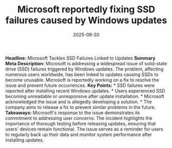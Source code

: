 ﻿---
title: Microsoft reportedly fixing SSD failures caused by Windows updates
date: '2025-08-20'
category: Markets
summary: ''
slug: microsoft reportedly fixing ssd failures caused by windows u
source_urls:
- https://www.bleepingcomputer.com/news/microsoft/microsoft-reportedly-fixing-ssd-failures-caused-by-windows-updates/
seo:
  title: Microsoft reportedly fixing SSD failures caused by Windows updates | Hash
    n Hedge
  description: ''
  keywords:
  - news
  - markets
  - brief
---

**Headline:**  Microsoft Tackles SSD Failures Linked to Updates  **Summary Meta Description:** Microsoft is addressing a widespread issue of solid-state drive (SSD) failures triggered by Windows updates. The problem, affecting numerous users worldwide, has been linked to updates causing SSDs to become unusable. Microsoft is reportedly working on a fix to resolve the issue and prevent future occurrences.  **Key Points:**  * SSD failures were reported after installing recent Windows updates. * Users experienced SSD becoming unreadable or unresponsive after update installation. * Microsoft acknowledged the issue and is allegedly developing a solution. * The company aims to release a fix to prevent similar problems in the future.  **Takeaways:**   Microsoft's response to the issue demonstrates its commitment to addressing user concerns. The incident highlights the importance of thorough testing before releasing updates, ensuring that users' devices remain functional.  The issue serves as a reminder for users to regularly back up their data and monitor system performance after installing updates. 
